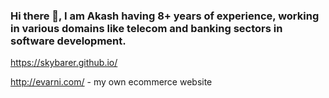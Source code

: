 ### Hi there 👋, I am Akash having 8+ years of experience, working in various domains like telecom and banking sectors in software development.

https://skybarer.github.io/

http://evarni.com/ - my own ecommerce website
<!--
**skybarer/skybarer** is a ✨ _special_ ✨ repository because its `README.md` (this file) appears on your GitHub profile.

Here are some ideas to get you started:

- 🔭 I’m currently working on ...
- 🌱 I’m currently learning ...
- 👯 I’m looking to collaborate on ...
- 🤔 I’m looking for help with ...
- 💬 Ask me about ...
- 📫 How to reach me: ...
- 😄 Pronouns: ...
- ⚡ Fun fact: ...
-->
